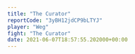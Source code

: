 ```yaml
---
title: "The Curator"
reportCode: "3yBH12jdCP9bLTYJ"
player: "Weg"
fight: "The Curator"
date: 2021-06-07T18:57:55.202000+00:00
---
```

